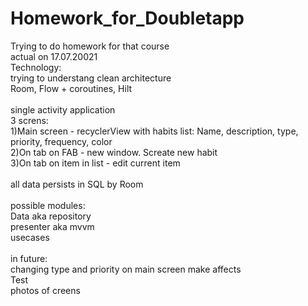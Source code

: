 # Homework_for_Doubletapp</br>
Trying to do homework for that course</br>
actual on 17.07.20021</br>
Technology:</br>
trying to understang clean architecture</br>
Room, Flow + coroutines, Hilt</br>
</br>
single activity application</br>
3 screns:</br>
1)Main screen - recyclerView with habits list: Name, description, type, priority, frequency, color</br>
2)On tab on FAB - new window. Screate new habit</br>
3)On tab on item in list - edit current item</br>
</br>
all data persists in SQL by Room</br>
</br>
possible modules:</br>
Data aka repository</br>
presenter aka mvvm</br>
usecases</br>
</br>
in future:</br>
changing type and priority on main screen make affects</br>
Test</br>
photos of creens</br>
